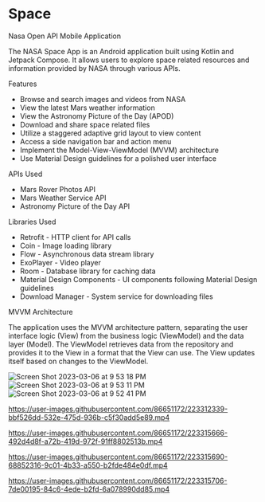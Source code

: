 # Space
Nasa Open API Mobile Application 


The NASA Space App is an Android application built using Kotlin and Jetpack Compose. It allows users to explore space related resources and information provided by NASA through various APIs.

Features

- Browse and search images and videos from NASA
- View the latest Mars weather information
- View the Astronomy Picture of the Day (APOD)
- Download and share space related files
- Utilize a staggered adaptive grid layout to view content
- Access a side navigation bar and action menu
- Implement the Model-View-ViewModel (MVVM) architecture
- Use Material Design guidelines for a polished user interface


APIs Used

- Mars Rover Photos API
- Mars Weather Service API
- Astronomy Picture of the Day API


Libraries Used

- Retrofit - HTTP client for API calls
- Coin - Image loading library
- Flow - Asynchronous data stream library
- ExoPlayer - Video player
- Room - Database library for caching data
- Material Design Components - UI components following Material Design guidelines
- Download Manager - System service for downloading files


MVVM Architecture

The application uses the MVVM architecture pattern, separating the user interface logic (View) from the business logic (ViewModel) and the data layer (Model). The ViewModel retrieves data from the repository and provides it to the View in a format that the View can use. The View updates itself based on changes to the ViewModel.


![Screen Shot 2023-03-06 at 9 53 18 PM](https://user-images.githubusercontent.com/86651172/223316568-b2af3849-73b7-4dd9-9c2d-185e127e8c2a.png)
![Screen Shot 2023-03-06 at 9 53 11 PM](https://user-images.githubusercontent.com/86651172/223316569-270fe612-635e-4462-9ed2-2a0a7a96a496.png)
![Screen Shot 2023-03-06 at 9 52 41 PM](https://user-images.githubusercontent.com/86651172/223316574-8fcc6f71-67fc-4cd9-a8b8-68f5b1c5790e.png)


https://user-images.githubusercontent.com/86651172/223312339-bbf526dd-532e-475d-936b-c5f30add5e89.mp4

https://user-images.githubusercontent.com/86651172/223315666-492d4d8f-a72b-419d-972f-91ff8802513b.mp4

https://user-images.githubusercontent.com/86651172/223315690-68852316-9c01-4b33-a550-b2fde484e0df.mp4

https://user-images.githubusercontent.com/86651172/223315706-7de00195-84c6-4ede-b2fd-6a078990dd85.mp4




